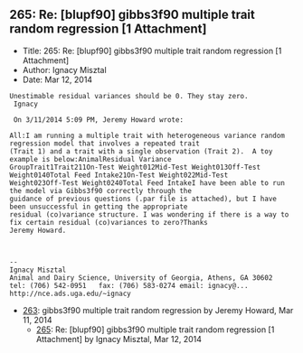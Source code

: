 ## 265: Re: [blupf90] gibbs3f90 multiple trait random regression [1 Attachment]

- Title: 265: Re: [blupf90] gibbs3f90 multiple trait random regression [1 Attachment]
- Author: Ignacy Misztal
- Date: Mar 12, 2014
```
Unestimable residual variances should be 0. They stay zero. 
 Ignacy

 On 3/11/2014 5:09 PM, Jeremy Howard wrote:
 
All:I am running a multiple trait with heterogeneous variance random regression model that involves a repeated trait
(Trait 1) and a trait with a single observation (Trait 2).  A toy example is below:AnimalResidual Variance
GroupTrait1Trait211On-Test Weight012Mid-Test Weight013Off-Test Weight0140Total Feed Intake21On-Test Weight022Mid-Test
Weight023Off-Test Weight0240Total Feed IntakeI have been able to run the model via Gibbs3f90 correctly through the
guidance of previous questions (.par file is attached), but I have been unsuccessful in getting the appropriate
residual (co)variance structure. I was wondering if there is a way to fix certain residual (co)variances to zero?Thanks
Jeremy Howard.



-- 
Ignacy Misztal
Animal and Dairy Science, University of Georgia, Athens, GA 30602
tel: (706) 542-0951   fax: (706) 583-0274 email: ignacy@...   
http://nce.ads.uga.edu/~ignacy
```

- [263](0263.md): gibbs3f90 multiple trait random regression by Jeremy Howard, Mar 11, 2014
    - [265](0265.md): Re: [blupf90] gibbs3f90 multiple trait random regression [1 Attachment] by Ignacy Misztal, Mar 12, 2014
